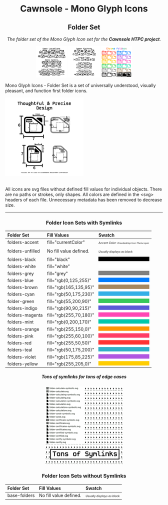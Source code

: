 <center>

# Cawnsole - Mono Glyph Icons
## Folder Set

<break>

*The folder set of the Mono Glyph Icon set for the **Cawnsole HTPC project**.*

<span>

<img src="previews/preview-0.png" alt="Preview" width="100px">

<img src="previews/preview-1.png" alt="Preview" width="100px">

<img src="previews/preview-2.png" alt="Preview" width="100px">

</span>
</center>

Mono Glyph Icons - Folder Set is a set of universally understood, visually pleasant, and function first folder icons.

<img src="previews/preview-design.png" alt="Preview" width="250px">

<br> 

<br>

All icons are svg files without defined fill values for individual objects. There are no paths or strokes, only shapes. All colors are defined in the \<svg> headers of each file. Unnecessary metadata has been removed to decrease size.

<hr>

<center>

### Folder Icon Sets with Symlinks

| Folder Set		| Fill Values				| Swatch      |		
|:----------|:----------|:----------|
| folders-accent	| fill="currentColor" 		|  <span style="font-size:0.65em">*Accent Color</span><span style="font-size:0.5em"> \*Freedesktop Icon Theme spec*</span>
|||
| folders-unfilled	| No fill value defined.	| <span style="font-size:0.65em">*Usually displays as black*</span>
|||
| folders-black		| fill="black"				|  <span style="display:inline-block; width:100%; height:1em; background-color:black;"></span> |
| folders-white		| fill="white"				| <span style="display:inline-block; width:100%; height:1em; background-color:white;"></span> |
| folders-grey		| fill="grey"				| <span style="display:inline-block; width:100%; height:1em; background-color:grey;"></span> |
| folders-blue		| fill="rgb(0,125,255)"		| <span style="display:inline-block; width:100%; height:1em; background-color:rgb(0,125,255);"></span> |
| folders-brown		| fill="rgb(165,135,95)"	| <span style="display:inline-block; width:100%; height:1em; background-color:rgb(165,135,95);"></span> |
| folders-cyan		| fill="rgb(50,175,230)"	| <span style="display:inline-block; width:100%; height:1em; background-color:rgb(50,175,230);"></span> |
| folder-green		| fill="rgb(55,200,90)"		| <span style="display:inline-block; width:100%; height:1em; background-color:rgb(55,200,90);"></span> |
| folders-indigo	| fill="rgb(90,90,215)"		| <span style="display:inline-block; width:100%; height:1em; background-color:rgb(90,90,215);"></span> |
| folders-magenta	| fill="rgb(255,70,180)"	| <span style="display:inline-block; width:100%; height:1em; background-color:rgb(255,70,180);"></span> |
| folders-mint		| fill="rgb(0,200,170)"		| <span style="display:inline-block; width:100%; height:1em; background-color:rgb(0,200,170);"></span> |
| folders-orange	| fill="rgb(255,150,0)"		| <span style="display:inline-block; width:100%; height:1em; background-color:rgb(255,150,0);"></span> |
| folders-pink		| fill="rgb(255,60,100)"	| <span style="display:inline-block; width:100%; height:1em; background-color:rgb(255,60,100);"></span> |
| folders-red		| fill="rgb(255,50,50)"		| <span style="display:inline-block; width:100%; height:1em; background-color:rgb(255,50,50);"></span> |
| folders-teal		| fill="rgb(50,175,200)"	| <span style="display:inline-block; width:100%; height:1em; background-color:rgb(50,175,200);"></span> |
| folders-violet	| fill="rgb(175,85,225)"	| <span style="display:inline-block; width:100%; height:1em; background-color:rgb(175,85,225);"></span> |
| folders-yellow	| fill="rgb(255,205,0)"		| <span style="display:inline-block; width:100%; height:1em; background-color:rgb(255,205,0);"></span> |

##### *Tons of symlinks for tons of edge cases*

<img src="previews/preview-symlink.png" alt="Preview" width="250px">

### Folder Icon Sets without Symlinks

| Folder Set		| Fill Values				| Swatch      |		
|:----------|:----------|:----------|
| base-folders	| No fill value defined.	| <span style="font-size:0.65em">*Usually displays as black*</span>

</center>